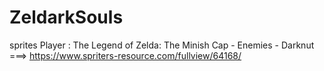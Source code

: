 # ZeldarkSouls
sprites Player : The Legend of Zelda: The Minish Cap - Enemies - Darknut ===>  https://www.spriters-resource.com/fullview/64168/
